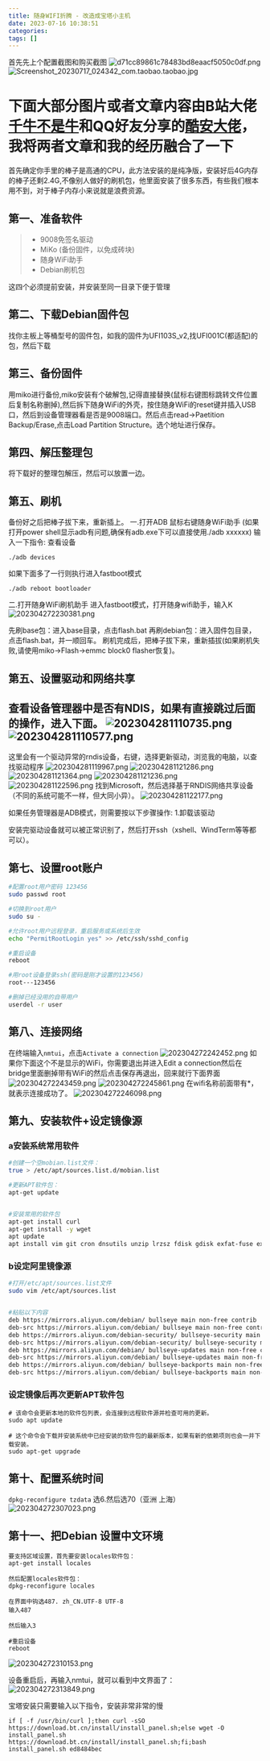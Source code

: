 ```yaml
---
title: 随身WIFI折腾 - 改造成宝塔小主机
date: 2023-07-16 10:38:51
categories: 
tags: []
---
```

首先先上个配置截图和购买截图
![d71cc89861c78483bd8eaacf5050c0df.png][1]
![Screenshot_20230717_024342_com.taobao.taobao.jpg][2]

# 下面大部分图片或者文章内容由B站大佬[千牛不是牛][3]和QQ好友分享的[酷安大佬][4]，我将两者文章和我的经历融合了一下

首先确定你手里的棒子是高通的CPU，此方法安装的是纯净版，安装好后4G内存的棒子还剩2.4G,不像别人做好的刷机包，他里面安装了很多东西，有些我们根本用不到，对于棒子内存小来说就是浪费资源。

## 第一、准备软件
> - 9008免签名驱动
> - MiKo (备份固件，以免成砖块)
> - 随身WiFi助手
> - Debian刷机包

这四个必须提前安装，并安装至同一目录下便于管理

## 第二、下载Debian固件包
找你主板上等桶型号的固件包，如我的固件为UFI103S_v2,找UFI001C(都适配)的包，然后下载

## 第三、备份固件
用miko进行备份,miko安装有个破解包,记得直接替换(鼠标右键图标跳转文件位置后复制名称删掉),然后拆下随身WiFi的外壳，按住随身WiFi的reset键并插入USB口，然后到设备管理器看是否是9008端口。然后点击read->Paetition Backup/Erase,点击Load Partition Structure。选个地址进行保存。

## 第四、解压整理包
将下载好的整理包解压，然后可以放置一边。

## 第五、刷机
备份好之后把棒子拔下来，重新插上。
一.打开ADB
鼠标右键随身WiFi助手
(如果打开power shell显示adb有问题,确保有adb.exe下可以直接使用./adb xxxxxx)
输入一下指令:
查看设备
```shell
./adb devices
```
如果下面多了一行则执行进入fastboot模式
```shell
./adb reboot bootloader
```
二.打开随身WiFi刷机助手
进入fastboot模式，打开随身wifi助手，输入K
![202304272230381.png][5]

先刷base包：进入base目录，点击flash.bat
再刷debian包：进入固件包目录，点击flash.bat，并一顺回车。
刷机完成后，把棒子拔下来，重新插拔(如果刷机失败,请使用miko->Flash->emmc block0 flasher恢复)。

## 第五、设置驱动和网络共享
查看设备管理器中是否有NDIS，如果有直接跳过后面的操作，进入下面。
![202304281110735.png][6]
![202304281110577.png][7]
---
这里会有一个驱动异常的rndis设备，右键，选择更新驱动，浏览我的电脑，以查找驱动程序
![202304281119967.png][8]
![202304281121286.png][9]
![202304281121364.png][10]
![202304281121236.png][11]
![202304281122596.png][12]
找到Microsoft，然后选择基于RNDIS网络共享设备（不同的系统可能不一样，但大同小异）。
![202304281122177.png][13]

如果任务管理器是ADB模式，则需要按以下步骤操作:
1.卸载该驱动

安装完驱动设备就可以被正常识别了，然后打开ssh（xshell、WindTerm等等都可以）。

## 第七、设置root账户

```bash
#配置root用户密码 123456
sudo passwd root

#切换到root用户
sudo su -

#允许root用户远程登录，重启服务或系统后生效 
echo "PermitRootLogin yes" >> /etc/ssh/sshd_config

#重启设备
reboot

#用root设备登录ssh(密码是刚才设置的123456)
root---123456

#删掉已经没用的自带用户
userdel -r user
```

## 第八、连接网络

在终端输入`nmtui`，点击`Activate a connection`
![202304272242452.png][14]
如果你下面这个不是显示的WiFi，你需要退出并进入Edit a connection然后在bridge里面删掉带有WiFi的然后点击保存再退出，回来就行下面界面
![202304272243459.png][15]
![202304272245861.png][16]
在wifi名称前面带有*，就表示连接成功了。
![202304272246098.png][17]

## 第九、安装软件+设定镜像源

### a安装系统常用软件

```bash
#创建一个空mobian.list文件：
true > /etc/apt/sources.list.d/mobian.list

#更新APT软件包：
apt-get update


#安装常用的软件包
apt-get install curl
apt-get install -y wget
apt update
apt install vim git cron dnsutils unzip lrzsz fdisk gdisk exfat-fuse exfat-utils
```

### b设定阿里镜像源

```bash
#打开/etc/apt/sources.list文件
sudo vim /etc/apt/sources.list


#粘贴以下内容
deb https://mirrors.aliyun.com/debian/ bullseye main non-free contrib
deb-src https://mirrors.aliyun.com/debian/ bullseye main non-free contrib
deb https://mirrors.aliyun.com/debian-security/ bullseye-security main
deb-src https://mirrors.aliyun.com/debian-security/ bullseye-security main
deb https://mirrors.aliyun.com/debian/ bullseye-updates main non-free contrib
deb-src https://mirrors.aliyun.com/debian/ bullseye-updates main non-free contrib
deb https://mirrors.aliyun.com/debian/ bullseye-backports main non-free contrib
deb-src https://mirrors.aliyun.com/debian/ bullseye-backports main non-free contrib
```

### 设定镜像后再次更新APT软件包

```shell
# 该命令会更新本地的软件包列表，会连接到远程软件源并检查可用的更新。
sudo apt update

# 这个命令会下载并安装系统中已经安装的软件包的最新版本，如果有新的依赖项则也会一并下载安装。
sudo apt-get upgrade
```

## 第十、配置系统时间

`dpkg-reconfigure tzdata` 选6.然后选70（亚洲 上海）
![202304272307023.png][18]

## 第十一、把Debian 设置中文环境

```shell
要支持区域设置，首先要安装locales软件包：
apt-get install locales

然后配置locales软件包：
dpkg-reconfigure locales

在界面中钩选487. zh_CN.UTF-8 UTF-8
输入487

然后输入3

#重启设备
reboot
```
![202304272310153.png][19]

设备重启后，再输入nmtui，就可以看到中文界面了：
![202304272313849.png][20]

宝塔安装只需要输入以下指令，安装非常非常的慢
```shell
if [ -f /usr/bin/curl ];then curl -sSO https://download.bt.cn/install/install_panel.sh;else wget -O install_panel.sh https://download.bt.cn/install/install_panel.sh;fi;bash install_panel.sh ed8484bec
```


  [1]: https://images.nuoyis.net/blog/typecho/uploads/2023/07/3110921041.png
  [2]: https://images.nuoyis.net/blog/typecho/uploads/2023/07/1286651712.jpg
  [3]: https://www.bilibili.com/video/BV1po4y1t7CY/?spm_id_from=333.999.0.0
  [4]: https://i7z73kxt0i.feishu.cn/docx/doxcnRO4mwUfI0odES7g5PLlNbh
  [5]: https://images.nuoyis.net/blog/typecho/uploads/2023/07/3870304197.png
  [6]: https://images.nuoyis.net/blog/typecho/uploads/2023/07/3058697286.png
  [7]: https://images.nuoyis.net/blog/typecho/uploads/2023/07/3463047828.png
  [8]: https://images.nuoyis.net/blog/typecho/uploads/2023/07/805918896.png
  [9]: https://images.nuoyis.net/blog/typecho/uploads/2023/07/4151593293.png
  [10]: https://images.nuoyis.net/blog/typecho/uploads/2023/07/2212943341.png
  [11]: https://images.nuoyis.net/blog/typecho/uploads/2023/07/3407302322.png
  [12]: https://images.nuoyis.net/blog/typecho/uploads/2023/07/1050792005.png
  [13]: https://images.nuoyis.net/blog/typecho/uploads/2023/07/1263337348.png
  [14]: https://images.nuoyis.net/blog/typecho/uploads/2023/07/990396467.png
  [15]: https://images.nuoyis.net/blog/typecho/uploads/2023/07/137603513.png
  [16]: https://images.nuoyis.net/blog/typecho/uploads/2023/07/2737589279.png
  [17]: https://images.nuoyis.net/blog/typecho/uploads/2023/07/2426641172.png
  [18]: https://images.nuoyis.net/blog/typecho/uploads/2023/07/3839553561.png
  [19]: https://images.nuoyis.net/blog/typecho/uploads/2023/07/1687147262.png
  [20]: https://images.nuoyis.net/blog/typecho/uploads/2023/07/4112690753.png